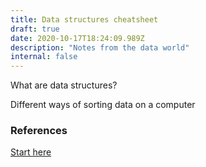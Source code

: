 ```yaml
---
title: Data structures cheatsheet
draft: true
date: 2020-10-17T18:24:09.989Z
description: "Notes from the data world"
internal: false
---
```


What are data structures?

Different ways of sorting data on a computer

### References

[Start here](https://www.youtube.com/watch?v=9-ubSA9GA3o&feature=emb_logo)
